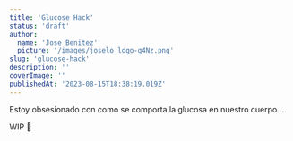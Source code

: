 ```yaml
---
title: 'Glucose Hack'
status: 'draft'
author:
  name: 'Jose Benitez'
  picture: '/images/joselo_logo-g4Nz.png'
slug: 'glucose-hack'
description: ''
coverImage: ''
publishedAt: '2023-08-15T18:38:19.019Z'
---
```


Estoy obsesionado con como se comporta la glucosa en nuestro cuerpo...<br>

WIP 🚧

